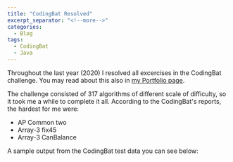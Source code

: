 ```yaml
---
title: "CodingBat Resolved"
excerpt_separator: "<!--more-->"
categories:
  - Blog
tags:
  - CodingBat
  - Java
---
```


Throughout the last year (2020) I resolved all excercises in the CodingBat challenge. You may read about this also in [my Portfolio page](https://adamsajewicz.github.io/portfolio/#codingbat).

<!--more-->

The challenge consisted of 317 algorithms of different scale of difficulty, so it took me a while to complete it all. According to the CodingBat's reports, the hardest for me were: 
* AP Common two
* Array-3 fix45
* Array-3 CanBalance

A sample output from the CodingBat test data you can see below:



